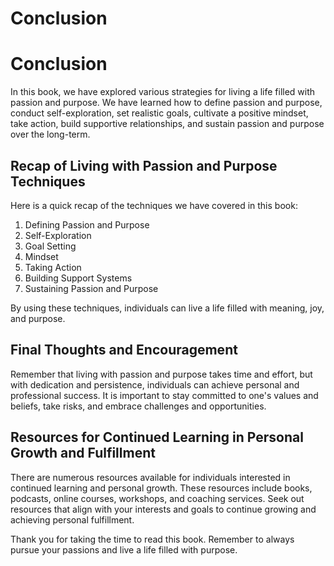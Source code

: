 # Conclusion

Conclusion
==========

In this book, we have explored various strategies for living a life filled with passion and purpose. We have learned how to define passion and purpose, conduct self-exploration, set realistic goals, cultivate a positive mindset, take action, build supportive relationships, and sustain passion and purpose over the long-term.

Recap of Living with Passion and Purpose Techniques
---------------------------------------------------

Here is a quick recap of the techniques we have covered in this book:

1. Defining Passion and Purpose
2. Self-Exploration
3. Goal Setting
4. Mindset
5. Taking Action
6. Building Support Systems
7. Sustaining Passion and Purpose

By using these techniques, individuals can live a life filled with meaning, joy, and purpose.

Final Thoughts and Encouragement
--------------------------------

Remember that living with passion and purpose takes time and effort, but with dedication and persistence, individuals can achieve personal and professional success. It is important to stay committed to one's values and beliefs, take risks, and embrace challenges and opportunities.

Resources for Continued Learning in Personal Growth and Fulfillment
-------------------------------------------------------------------

There are numerous resources available for individuals interested in continued learning and personal growth. These resources include books, podcasts, online courses, workshops, and coaching services. Seek out resources that align with your interests and goals to continue growing and achieving personal fulfillment.

Thank you for taking the time to read this book. Remember to always pursue your passions and live a life filled with purpose.